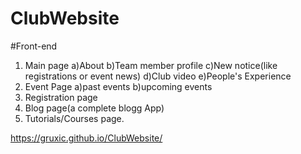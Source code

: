 # ClubWebsite
#Front-end
1. Main page
  a)About
  b)Team member profile
  c)New notice(like registrations or event news)
  d)Club video
  e)People's Experience
2. Event Page
  a)past events 
  b)upcoming events
3. Registration page
4. Blog page(a complete blogg App)
5. Tutorials/Courses page.

https://gruxic.github.io/ClubWebsite/
